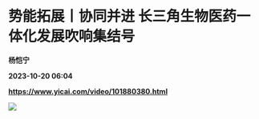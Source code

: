# 势能拓展丨协同并进 长三角生物医药一体化发展吹响集结号
**杨恺宁**

**2023-10-20 06:04**

**https://www.yicai.com/video/101880380.html**

![](http://imgcdn.yicai.com/vms-new/2023/10/a462e35880cdef8c46f6e284b1933734_6Jwf.jpg)